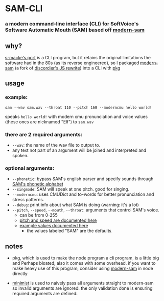 # SAM-CLI

### a modern command-line interface (CLI) for SoftVoice's Software Automatic Mouth (SAM) based off [modern-sam](https://github.com/HexCodeFFF/modern-sam)

## why?

[s-macke's port](https://github.com/s-macke/SAM) is a CLI program, but it retains the original limitations the software
had in the 80s (as its reverse engineered), so I packaged [modern-sam](https://github.com/HexCodeFFF/modern-sam) (a fork
of [discordier's JS rewrite](https://github.com/discordier/sam)) into a CLI
with [pkg](https://www.npmjs.com/package/pkg)

## usage

### example:

```shell
sam --wav sam.wav --throat 110 --pitch 160 --moderncmu hello world!
```

speaks `hello world!` with modern cmu pronunciation and voice values (these ones are nicknamed "Elf") to `sam.wav`

### there are 2 required arguments:

- `--wav`: the name of the wav file to output to.
- any text not part of an argument will be joined and interpreted and spoken.

### optional arguments:

- `--phonetic`: bypass SAM's english parser and specify sounds
  through [SAM's phonetic alphabet](http://www.retrobits.net/atari/sam.shtml#ch1.1)
- `--singmode`: SAM will speak at one pitch. good for singing.
- `--moderncmu`: uses CMUDict and to-words for better pronunciation and stress patterns.
- `--debug`: print info about what SAM is doing (warning: it's a lot)
- `--pitch`, `--speed`, `--mouth`, `--throat`: arguments that control SAM's voice.
    - can be from 0-255
    - [pitch and speed are documented here](http://www.retrobits.net/atari/sam.shtml#ch5.0)
    - [example values documented here](https://github.com/discordier/sam#typical-voice-values)
        - the values labeled "SAM" are the defaults.

## notes

- pkg, which is used to make the node program a cli program, is a little big and Perhaps bloated, also it comes with some
overhead. if you want to make heavy use of this program, consider
using [modern-sam](https://github.com/HexCodeFFF/modern-sam) in node directly

- [minimist](https://www.npmjs.com/package/minimist) is used to naively pass all arguments straight to modern-sam so
invalid arguments are ignored. the only validation done is ensuring required arguments are defined.
